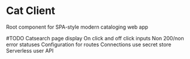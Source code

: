 # Cat Client
Root component for SPA-style modern cataloging web app

#TODO
    Catsearch page display
    On click and off click inputs
    Non 200/non error statuses
    Configuration for routes
    Connections use secret store
    Serverless user API
